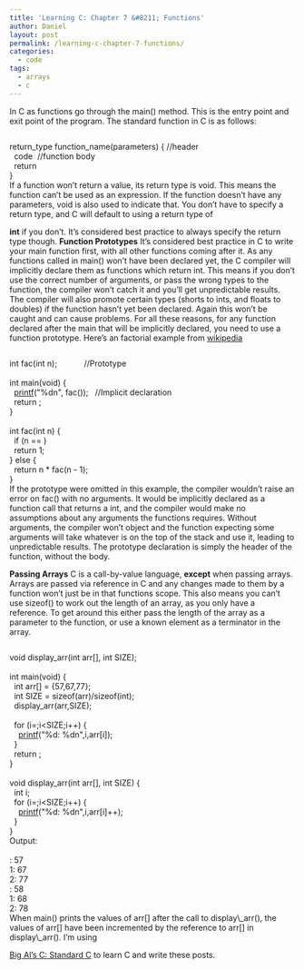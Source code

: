 ```yaml
---
title: 'Learning C: Chapter 7 &#8211; Functions'
author: Daniel
layout: post
permalink: /learning-c-chapter-7-functions/
categories:
  - code
tags:
  - arrays
  - c
---
```

In C as functions go through the main() method. This is the entry point and exit point of the program. The standard function in C is as follows: <div class="codecolorer-container c railscasts" style="overflow:auto;white-space:nowrap;">
  <div class="c codecolorer">
    return_type function_name<span class="br0">&#40;</span>parameters<span class="br0">&#41;</span> <span class="br0">&#123;</span> <span class="co1">//header</span><br /> &nbsp; code &nbsp;<span class="co1">//function body</span><br /> &nbsp; <span class="kw1">return</span><br /> <span class="br0">&#125;</span>
  </div>
</div> If a function won&#8217;t return a value, its return type is void. This means the function can&#8217;t be used as an expression. If the function doesn&#8217;t have any parameters, void is also used to indicate that. You don&#8217;t have to specify a return type, and C will default to using a return type of 

**int** if you don&#8217;t. It&#8217;s considered best practice to always specify the return type though. **Function Prototypes** It&#8217;s considered best practice in C to write your main function first, with all other functions coming after it. As any functions called in main() won&#8217;t have been declared yet, the C compiler will implicitly declare them as functions which return int. This means if you don&#8217;t use the correct number of arguments, or pass the wrong types to the function, the compiler won&#8217;t catch it and you&#8217;ll get unpredictable results. The compiler will also promote certain types (shorts to ints, and floats to doubles) if the function hasn&#8217;t yet been declared. Again this won&#8217;t be caught and can cause problems. For all these reasons, for any function declared after the main that will be implicitly declared, you need to use a function prototype. Here&#8217;s an factorial example from [wikipedia][1] <div class="codecolorer-container c railscasts" style="overflow:auto;white-space:nowrap;">
  <div class="c codecolorer">
    <span class="kw4">int</span> fac<span class="br0">&#40;</span><span class="kw4">int</span> n<span class="br0">&#41;</span><span class="sy0">;</span> &nbsp; &nbsp; &nbsp; &nbsp; &nbsp; &nbsp;<span class="co1">//Prototype</span><br /> &nbsp;<br /> <span class="kw4">int</span> main<span class="br0">&#40;</span><span class="kw4">void</span><span class="br0">&#41;</span> <span class="br0">&#123;</span> &nbsp; &nbsp; &nbsp; &nbsp; &nbsp; &nbsp; <br /> &nbsp; <a href="http://www.opengroup.org/onlinepubs/009695399/functions/printf.html"><span class="kw3">printf</span></a><span class="br0">&#40;</span><span class="st0">"%dn"</span><span class="sy0">,</span> fac<span class="br0">&#40;</span><span class="br0">&#41;</span><span class="br0">&#41;</span><span class="sy0">;</span> &nbsp; <span class="co1">//Implicit declaration</span><br /> &nbsp; <span class="kw1">return</span> <span class="nu0"></span><span class="sy0">;</span><br /> <span class="br0">&#125;</span><br /> &nbsp;<br /> <span class="kw4">int</span> fac<span class="br0">&#40;</span><span class="kw4">int</span> n<span class="br0">&#41;</span> <span class="br0">&#123;</span> &nbsp; &nbsp; &nbsp; &nbsp; &nbsp; &nbsp;<br /> &nbsp; <span class="kw1">if</span> <span class="br0">&#40;</span>n <span class="sy0">==</span> <span class="nu0"></span><span class="br0">&#41;</span> <br /> &nbsp; <span class="kw1">return</span> <span class="nu0">1</span><span class="sy0">;</span><br /> <span class="br0">&#125;</span> <span class="kw1">else</span> <span class="br0">&#123;</span><br /> &nbsp; <span class="kw1">return</span> n <span class="sy0">*</span> fac<span class="br0">&#40;</span>n <span class="sy0">-</span> <span class="nu0">1</span><span class="br0">&#41;</span><span class="sy0">;</span><br /> <span class="br0">&#125;</span>
  </div>
</div> If the prototype were omitted in this example, the compiler wouldn&#8217;t raise an error on fac() with no arguments. It would be implicitly declared as a function call that returns a int, and the compiler would make no assumptions about any arguments the functions requires. Without arguments, the compiler won&#8217;t object and the function expecting some arguments will take whatever is on the top of the stack and use it, leading to unpredictable results. The prototype declaration is simply the header of the function, without the body. 

**Passing Arrays** C is a call-by-value language, **except** when passing arrays. Arrays are passed via reference in C and any changes made to them by a function won&#8217;t just be in that functions scope. This also means you can&#8217;t use sizeof() to work out the length of an array, as you only have a reference. To get around this either pass the length of the array as a parameter to the function, or use a known element as a terminator in the array. <div class="codecolorer-container c railscasts" style="overflow:auto;white-space:nowrap;">
  <div class="c codecolorer">
    <span class="kw4">void</span> display_arr<span class="br0">&#40;</span><span class="kw4">int</span> arr<span class="br0">&#91;</span><span class="br0">&#93;</span><span class="sy0">,</span> <span class="kw4">int</span> SIZE<span class="br0">&#41;</span><span class="sy0">;</span><br /> <br /> <span class="kw4">int</span> main<span class="br0">&#40;</span><span class="kw4">void</span><span class="br0">&#41;</span> <span class="br0">&#123;</span><br /> &nbsp; <span class="kw4">int</span> arr<span class="br0">&#91;</span><span class="br0">&#93;</span> <span class="sy0">=</span> <span class="br0">&#123;</span><span class="nu0">57</span><span class="sy0">,</span><span class="nu0">67</span><span class="sy0">,</span><span class="nu0">77</span><span class="br0">&#125;</span><span class="sy0">;</span><br /> &nbsp; <span class="kw4">int</span> SIZE <span class="sy0">=</span> <span class="kw4">sizeof</span><span class="br0">&#40;</span>arr<span class="br0">&#41;</span><span class="sy0">/</span><span class="kw4">sizeof</span><span class="br0">&#40;</span><span class="kw4">int</span><span class="br0">&#41;</span><span class="sy0">;</span><br /> &nbsp; display_arr<span class="br0">&#40;</span>arr<span class="sy0">,</span>SIZE<span class="br0">&#41;</span><span class="sy0">;</span><br /> <br /> &nbsp; <span class="kw1">for</span> <span class="br0">&#40;</span>i<span class="sy0">=</span><span class="nu0"></span><span class="sy0">;</span>i<span class="sy0"><</span>SIZE<span class="sy0">;</span>i<span class="sy0">++</span><span class="br0">&#41;</span> <span class="br0">&#123;</span><br /> &nbsp; &nbsp; <a href="http://www.opengroup.org/onlinepubs/009695399/functions/printf.html"><span class="kw3">printf</span></a><span class="br0">&#40;</span><span class="st0">"%d: %dn"</span><span class="sy0">,</span>i<span class="sy0">,</span>arr<span class="br0">&#91;</span>i<span class="br0">&#93;</span><span class="br0">&#41;</span><span class="sy0">;</span><br /> &nbsp; <span class="br0">&#125;</span><br /> &nbsp; <span class="kw1">return</span> <span class="nu0"></span><span class="sy0">;</span><br /> <span class="br0">&#125;</span><br /> <br /> <span class="kw4">void</span> display_arr<span class="br0">&#40;</span><span class="kw4">int</span> arr<span class="br0">&#91;</span><span class="br0">&#93;</span><span class="sy0">,</span> <span class="kw4">int</span> SIZE<span class="br0">&#41;</span> <span class="br0">&#123;</span><br /> &nbsp; <span class="kw4">int</span> i<span class="sy0">;</span><br /> &nbsp; <span class="kw1">for</span> <span class="br0">&#40;</span>i<span class="sy0">=</span><span class="nu0"></span><span class="sy0">;</span>i<span class="sy0"><</span>SIZE<span class="sy0">;</span>i<span class="sy0">++</span><span class="br0">&#41;</span> <span class="br0">&#123;</span><br /> &nbsp; &nbsp; <a href="http://www.opengroup.org/onlinepubs/009695399/functions/printf.html"><span class="kw3">printf</span></a><span class="br0">&#40;</span><span class="st0">"%d: %dn"</span><span class="sy0">,</span>i<span class="sy0">,</span>arr<span class="br0">&#91;</span>i<span class="br0">&#93;</span><span class="sy0">++</span><span class="br0">&#41;</span><span class="sy0">;</span><br /> &nbsp; <span class="br0">&#125;</span><br /> <span class="br0">&#125;</span>
  </div>
</div>

<div class="codecolorer-container c railscasts" style="overflow:auto;white-space:nowrap;">
  <div class="c codecolorer">
    Output<span class="sy0">:</span><br /> <br /> <span class="nu0"></span><span class="sy0">:</span> <span class="nu0">57</span><br /> <span class="nu0">1</span><span class="sy0">:</span> <span class="nu0">67</span><br /> <span class="nu0">2</span><span class="sy0">:</span> <span class="nu0">77</span><br /> <span class="nu0"></span><span class="sy0">:</span> <span class="nu0">58</span><br /> <span class="nu0">1</span><span class="sy0">:</span> <span class="nu0">68</span><br /> <span class="nu0">2</span><span class="sy0">:</span> <span class="nu0">78</span>
  </div>
</div> When main() prints the values of arr[] after the call to display\_arr(), the values of arr[] have been incremented by the reference to arr[] in display\_arr(). I&#8217;m using 

[Big Al&#8217;s C: Standard C][2] to learn C and write these posts.

 [1]: http://en.wikipedia.org/wiki/Function_prototype#Uses "wikipedia"
 [2]: http://www.amazon.com/Big-Als-Standard-ebook/dp/B00A4JGE0M
